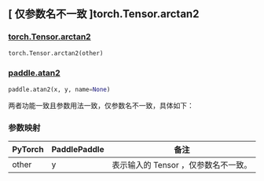 ## [ 仅参数名不一致 ]torch.Tensor.arctan2

### [torch.Tensor.arctan2](https://pytorch.org/docs/stable/generated/torch.arctan2.html#torch.arctan2)

```python
torch.Tensor.arctan2(other)
```

### [paddle.atan2](https://www.paddlepaddle.org.cn/documentation/docs/zh/develop/api/paddle/atan2_cn.html)

```python
paddle.atan2(x, y, name=None)
```

两者功能一致且参数用法一致，仅参数名不一致，具体如下：

### 参数映射

| PyTorch                             | PaddlePaddle | 备注                                                                    |
| ----------------------------------- | ------------ | ----------------------------------------------------------------------- |
| other     | y           | 表示输入的 Tensor ，仅参数名不一致。                         |
